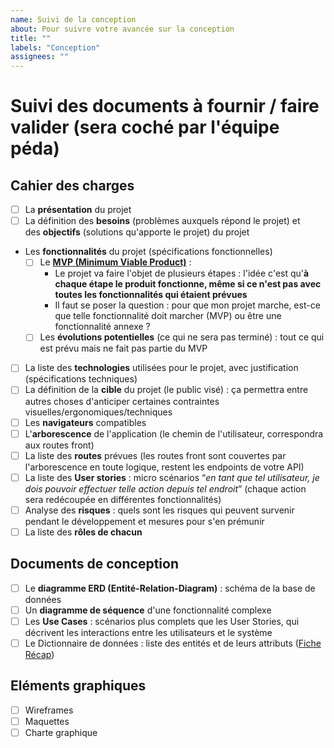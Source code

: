 ```yaml
---
name: Suivi de la conception
about: Pour suivre votre avancée sur la conception
title: ""
labels: "Conception"
assignees: ""
---
```


# Suivi des documents à fournir / faire valider (sera coché par l'équipe péda)

## Cahier des charges

- [ ]  La **présentation** du projet
- [ ]  La définition des **besoins** (problèmes auxquels répond le projet) et des **objectifs** (solutions qu'apporte le projet) du projet
- Les **fonctionnalités** du projet (spécifications fonctionnelles)
    - [ ]  Le [**MVP (Minimum Viable Product)**](https://kourou.oclock.io/content/uploads/2024/08/mvp.png) :
        - Le projet va faire l'objet de plusieurs étapes : l'idée c'est qu'**à chaque étape le produit fonctionne, même si ce n'est pas avec toutes les fonctionnalités qui étaient prévues**
        - Il faut se poser la question : pour que mon projet marche, est-ce que telle fonctionnalité doit marcher (MVP) ou être une fonctionnalité annexe ?
    - [ ]  Les **évolutions potentielles** (ce qui ne sera pas terminé) : tout ce qui est prévu mais ne fait pas partie du MVP
- [ ]  La liste des **technologies** utilisées pour le projet, avec justification (spécifications techniques)
- [ ]  La définition de la **cible** du projet (le public visé) : ça permettra entre autres choses d'anticiper certaines contraintes visuelles/ergonomiques/techniques
- [ ]  Les **navigateurs** compatibles
- [ ]  L'**arborescence** de l'application (le chemin de l'utilisateur, correspondra aux routes front)
- [ ]  La liste des **routes** prévues (les routes front sont couvertes par l'arborescence en toute logique, restent les endpoints de votre API)
- [ ]  La liste des **User stories** : micro scénarios “*en tant que tel utilisateur, je dois pouvoir effectuer telle action depuis tel endroit*” (chaque action sera redécoupée en différentes fonctionnalités)
- [ ] Analyse des **risques** : quels sont les risques qui peuvent survenir pendant le développement et mesures pour s'en prémunir
- [ ]  La liste des **rôles de chacun**

## Documents de conception

- [ ] Le **diagramme ERD (Entité-Relation-Diagram)** : schéma de la base de données
- [ ] Un **diagramme de séquence** d'une fonctionnalité complexe
- [ ] Les **Use Cases** : scénarios plus complets que les User Stories, qui décrivent les interactions entre les utilisateurs et le système
- [ ] Le Dictionnaire de données : liste des entités et de leurs attributs ([Fiche Récap](https://kourou.oclock.io/ressources/fiche-recap/dictionnaire-de-donnees/))

## Eléments graphiques

- [ ]  Wireframes
- [ ]  Maquettes
- [ ]  Charte graphique
